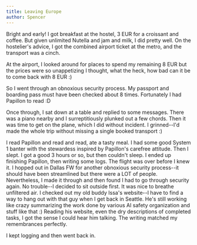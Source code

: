 ```yaml
---
title: Leaving Europe
author: Spencer
---
```


Bright and early! I got breakfast at the hostel, 3 EUR for a croissant and coffee. But given unlimited Nutella and jam and milk, I did pretty well. On the hostelier's advice, I got the combined airport ticket at the metro, and the transport was a cinch.

At the airport, I looked around for places to spend my remaining 8 EUR but the prices were so unappetizing I thought, what the heck, how bad can it be to come back with 8 EUR :)

So I went through an obnoxious security process. My passport and boarding pass must  have been checked about 8 times. Fortunately I had Papillon to read :D

Once through, I sat down at a table and replied to some messages. There was a piano nearby and I surreptitiously plunked out a few chords. Then it was time to get on the plane, which I did without incident. I grinned--I'd made the whole trip without missing a single booked transport :)

I read Papillon and read and read, ate a tasty meal. I had some good System 1 banter with the stewardess inspired by Papillon's carefree attitude. Then I slept. I got a good 3 hours or so, but then couldn't sleep. I ended up finishing Papillon, then writing some logs. The flight was over before I knew it. I hopped out in Dallas FW for another obnoxious security process--it should have been streamlined but there were a LOT of people. Nevertheless, I made it through and then found I had to go through security again. No trouble--I decided to sit outside first. It was nice to breathe unfiltered air. I checked out my old buddy Issa's website--I have to find a way to hang out with that guy when I get back in Seattle. He's still working like crazy summarizing the work done by various AI safety organization and stuff like that :) Reading his website, even the dry descriptions of completed tasks, I got the sense I could hear him talking. The writing matched my remembrances perfectly.

I kept logging and then went back in.